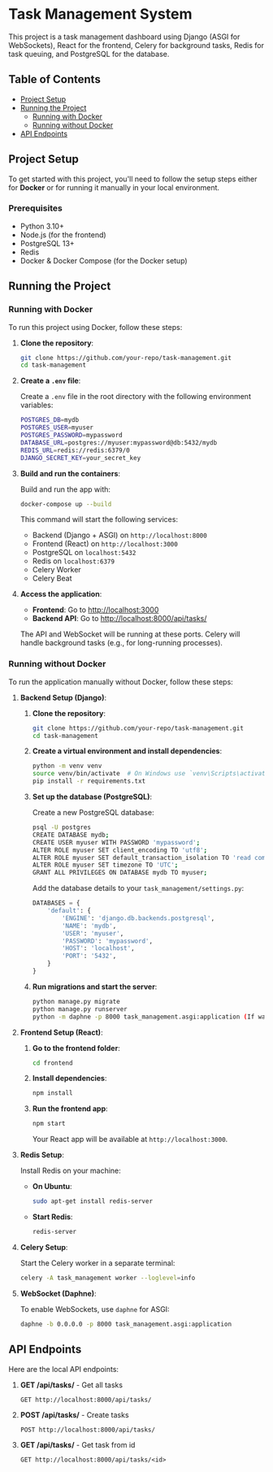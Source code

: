 # Task Management System

This project is a task management dashboard using Django (ASGI for WebSockets), React for the frontend, Celery for background tasks, Redis for task queuing, and PostgreSQL for the database.

## Table of Contents

- [Project Setup](#project-setup)
- [Running the Project](#running-the-project)
  - [Running with Docker](#running-with-docker)
  - [Running without Docker](#running-without-docker)
- [API Endpoints](#api-endpoints)

## Project Setup

To get started with this project, you'll need to follow the setup steps either for **Docker** or for running it manually in your local environment.

### Prerequisites

- Python 3.10+
- Node.js (for the frontend)
- PostgreSQL 13+
- Redis
- Docker & Docker Compose (for the Docker setup)

## Running the Project

### Running with Docker

To run this project using Docker, follow these steps:

1. **Clone the repository**:

    ```bash
    git clone https://github.com/your-repo/task-management.git
    cd task-management
    ```

2. **Create a `.env` file**:

    Create a `.env` file in the root directory with the following environment variables:

    ```bash
    POSTGRES_DB=mydb
    POSTGRES_USER=myuser
    POSTGRES_PASSWORD=mypassword
    DATABASE_URL=postgres://myuser:mypassword@db:5432/mydb
    REDIS_URL=redis://redis:6379/0
    DJANGO_SECRET_KEY=your_secret_key
    ```

3. **Build and run the containers**:

    Build and run the app with:

    ```bash
    docker-compose up --build
    ```

    This command will start the following services:
    - Backend (Django + ASGI) on `http://localhost:8000`
    - Frontend (React) on `http://localhost:3000`
    - PostgreSQL on `localhost:5432`
    - Redis on `localhost:6379`
    - Celery Worker
    - Celery Beat

4. **Access the application**:

    - **Frontend**: Go to [http://localhost:3000](http://localhost:3000)
    - **Backend API**: Go to [http://localhost:8000/api/tasks/](http://localhost:8000/api/tasks/)

    The API and WebSocket will be running at these ports. Celery will handle background tasks (e.g., for long-running processes).

### Running without Docker

To run the application manually without Docker, follow these steps:

1. **Backend Setup (Django)**:

    1. **Clone the repository**:

        ```bash
        git clone https://github.com/your-repo/task-management.git
        cd task-management
        ```

    2. **Create a virtual environment and install dependencies**:

        ```bash
        python -m venv venv
        source venv/bin/activate  # On Windows use `venv\Scripts\activate`
        pip install -r requirements.txt
        ```

    3. **Set up the database (PostgreSQL)**:

        Create a new PostgreSQL database:

        ```bash
        psql -U postgres
        CREATE DATABASE mydb;
        CREATE USER myuser WITH PASSWORD 'mypassword';
        ALTER ROLE myuser SET client_encoding TO 'utf8';
        ALTER ROLE myuser SET default_transaction_isolation TO 'read committed';
        ALTER ROLE myuser SET timezone TO 'UTC';
        GRANT ALL PRIVILEGES ON DATABASE mydb TO myuser;
        ```

        Add the database details to your `task_management/settings.py`:

        ```python
        DATABASES = {
            'default': {
                'ENGINE': 'django.db.backends.postgresql',
                'NAME': 'mydb',
                'USER': 'myuser',
                'PASSWORD': 'mypassword',
                'HOST': 'localhost',
                'PORT': '5432',
            }
        }
        ```

    4. **Run migrations and start the server**:

        ```bash
        python manage.py migrate
        python manage.py runserver
        python -m daphne -p 8000 task_management.asgi:application (If want to run for websockets)

        ```

2. **Frontend Setup (React)**:

    1. **Go to the frontend folder**:

        ```bash
        cd frontend
        ```

    2. **Install dependencies**:

        ```bash
        npm install
        ```

    3. **Run the frontend app**:

        ```bash
        npm start
        ```

        Your React app will be available at `http://localhost:3000`.

3. **Redis Setup**:

    Install Redis on your machine:

    - **On Ubuntu**:
      ```bash
      sudo apt-get install redis-server
      ```

    - **Start Redis**:
      ```bash
      redis-server
      ```

4. **Celery Setup**:

    Start the Celery worker in a separate terminal:

    ```bash
    celery -A task_management worker --loglevel=info
    ```

5. **WebSocket (Daphne)**:

    To enable WebSockets, use `daphne` for ASGI:

    ```bash
    daphne -b 0.0.0.0 -p 8000 task_management.asgi:application
    ```

## API Endpoints

Here are the local API endpoints:

1. **GET /api/tasks/** - Get all tasks
   ```http
   GET http://localhost:8000/api/tasks/

2. **POST /api/tasks/** - Create tasks
   ```http
   POST http://localhost:8000/api/tasks/

3. **GET /api/tasks/<id>** - Get task from id
   ```http
   GET http://localhost:8000/api/tasks/<id>
